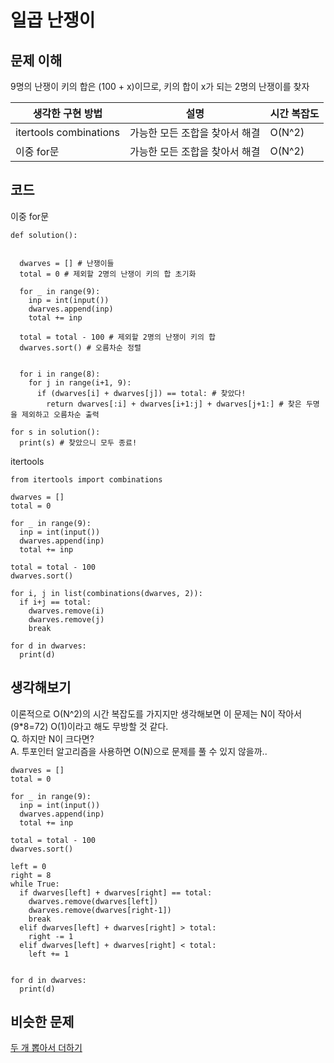 # 일곱 난쟁이

## 문제 이해
9명의 난쟁이 키의 합은 (100 + x)이므로, 키의 합이 x가 되는 2명의 난쟁이를 찾자

|생각한 구현 방법|설명|시간 복잡도|
|-|-|-|
|itertools combinations|가능한 모든 조합을 찾아서 해결|O(N^2)|
|이중 for문|가능한 모든 조합을 찾아서 해결|O(N^2)|

## 코드
이중 for문
```
def solution():


  dwarves = [] # 난쟁이들
  total = 0 # 제외할 2명의 난쟁이 키의 합 초기화
  
  for _ in range(9):
    inp = int(input())
    dwarves.append(inp)
    total += inp
  
  total = total - 100 # 제외할 2명의 난쟁이 키의 합
  dwarves.sort() # 오름차순 정렬


  for i in range(8):
    for j in range(i+1, 9):
      if (dwarves[i] + dwarves[j]) == total: # 찾았다!
        return dwarves[:i] + dwarves[i+1:j] + dwarves[j+1:] # 찾은 두명을 제외하고 오름차순 출력 

for s in solution():
  print(s) # 찾았으니 모두 종료!
```
itertools
```
from itertools import combinations

dwarves = []
total = 0

for _ in range(9):
  inp = int(input())
  dwarves.append(inp)
  total += inp

total = total - 100
dwarves.sort()

for i, j in list(combinations(dwarves, 2)):
  if i+j == total:
    dwarves.remove(i)
    dwarves.remove(j)
    break

for d in dwarves:
  print(d)
```

## 생각해보기
이론적으로 O(N^2)의 시간 복잡도를 가지지만 생각해보면 이 문제는 N이 작아서(9*8=72) O(1)이라고 해도 무방할 것 같다.    
Q. 하지만 N이 크다면?    
A. 투포인터 알고리즘을 사용하면 O(N)으로 문제를 풀 수 있지 않을까..
```
dwarves = []
total = 0

for _ in range(9):
  inp = int(input())
  dwarves.append(inp)
  total += inp

total = total - 100
dwarves.sort()

left = 0
right = 8
while True:
  if dwarves[left] + dwarves[right] == total:
    dwarves.remove(dwarves[left])
    dwarves.remove(dwarves[right-1])
    break
  elif dwarves[left] + dwarves[right] > total:
    right -= 1
  elif dwarves[left] + dwarves[right] < total:
    left += 1
  

for d in dwarves:
  print(d)
```

## 비슷한 문제
[두 개 뽑아서 더하기](https://programmers.co.kr/learn/courses/30/lessons/68644)  
